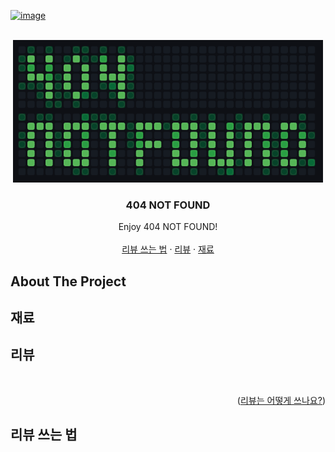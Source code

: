 <a name="readme-top"></a>

[![image](https://img.shields.io/badge/%EB%8D%B0%EC%9D%BC%EB%A6%AC%EC%83%B7-white?style=flat&color=FF9500)](https://dailyshot.co)

<br />
<div align="center">
  <a href="https://dailyshot.co" target="_blank">
    <img src="images/logo.png" alt="Logo" width="496" height="228">
  </a>

  <h3 align="center">404 NOT FOUND</h3>

  <p align="center">
    Enjoy 404 NOT FOUND!
    <br />
    <br />
    <a href="#리뷰-쓰는-법">리뷰 쓰는 법</a>
    ·
    <a href="#리뷰">리뷰</a>
    ·
    <a href="#재료">재료</a>
  </p>
</div>

## About The Project

## 재료

## 리뷰
<!-- 리뷰 형식 -->
<!-- - @<GitHub 유저네임> : <별점(5점 만점)> / <리뷰 내용> -->

<br/>
<p align="right">(<a href="#write-review">리뷰는 어떻게 쓰나요?</a>)</p>

## 리뷰 쓰는 법

